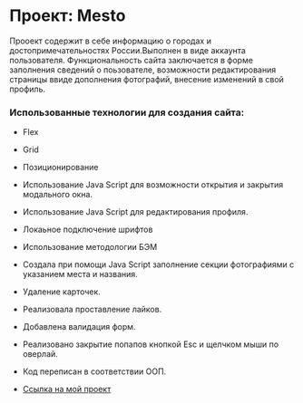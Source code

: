 # Проект: Mesto

Прооект содержит в себе информацию о городах и достопримечательностях России.Выполнен в виде аккаунта пользователя. Функциональность сайта заключается в форме заполнения сведений о поьзователе, возможности редактирования страницы ввиде дополнения фотографий, внесение изменений в свой профиль.

### Использованные технологии для создания сайта:
* Flex
* Grid
* Позиционирование
* Использование Java Script для возможности открытия и закрытия модального окна.
* Использование Java Script для редактирования профиля.
* Локаьное подключение шрифтов
* Использование методологии БЭМ
* Создала при помощи  Java Script заполнение секции фотографиями с указанием места и  названия.
* Удаление карточек.
* Реализовала проставление лайков.
* Добавлена валидация форм.
* Реализовано закрытие попапов кнопкой Esc и щелчком мыши по оверлай.
* Код переписан в соответствии ООП.




* [Ссылка на мой проект]( https://marina-iwtar.github.io/mesto)

